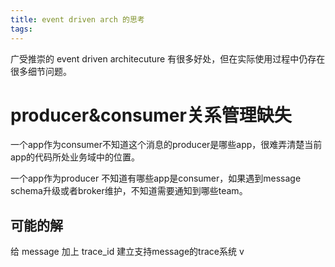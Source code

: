 ```yaml
---
title: event driven arch 的思考
tags:
---
```

广受推崇的 event driven architecuture 有很多好处，但在实际使用过程中仍存在很多细节问题。

# producer&consumer关系管理缺失

一个app作为consumer不知道这个消息的producer是哪些app，很难弄清楚当前app的代码所处业务域中的位置。

一个app作为producer 不知道有哪些app是consumer，如果遇到message schema升级或者broker维护，不知道需要通知到哪些team。



## 可能的解

给 message 加上 trace_id 建立支持message的trace系统 v